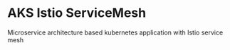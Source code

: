 # AKS Istio ServiceMesh
Microservice architecture based kubernetes application with Istio service mesh
 
 
 
 
 

